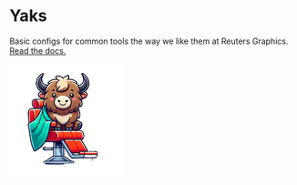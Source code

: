 # Yaks

Basic configs for common tools the way we like them at Reuters Graphics. [Read the docs.](https://reuters-graphics.github.io/yaks/)

![A yak in a barber's chair](./yak.png)
